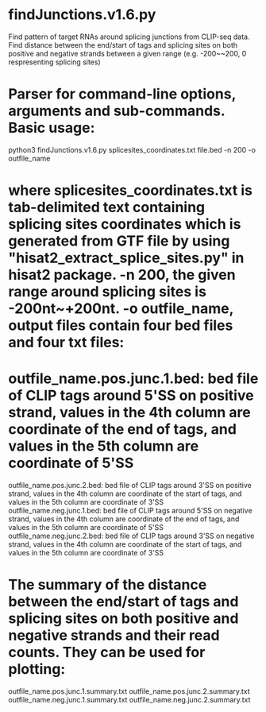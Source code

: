 # findJunctions.v1.6.py
Find pattern of target RNAs around splicing junctions from CLIP-seq data.
Find distance between the end/start of tags and splicing sites on both positive and negative strands between a given range (e.g. -200~~200, 0 respresenting splicing sites)

# Parser for command-line options, arguments and sub-commands. Basic usage:

python3 findJunctions.v1.6.py splicesites_coordinates.txt file.bed -n 200 -o outfile_name

# where splicesites_coordinates.txt is tab-delimited text containing splicing sites coordinates which is generated from GTF file by using "hisat2_extract_splice_sites.py" in hisat2 package. -n 200, the given range around splicing sites is -200nt~+200nt. -o outfile_name, output files contain four bed files and four txt files:

# outfile_name.pos.junc.1.bed: bed file of CLIP tags around 5'SS on positive strand, values in the 4th column are coordinate of the end of tags, and values in the 5th column are coordinate of 5'SS 
outfile_name.pos.junc.2.bed: bed file of CLIP tags around 3'SS on positive strand, values in the 4th column are coordinate of the start of tags, and values in the 5th column are coordinate of 3'SS 
outfile_name.neg.junc.1.bed: bed file of CLIP tags around 5'SS on negative strand, values in the 4th column are coordinate of the end of tags, and values in the 5th column are coordinate of 5'SS 
outfile_name.neg.junc.2.bed: bed file of CLIP tags around 3'SS on negative strand, values in the 4th column are coordinate of the start of tags, and values in the 5th column are coordinate of 3'SS 

# The summary of the distance between the end/start of tags and splicing sites on both positive and negative strands and their read counts. They can be used for plotting:
outfile_name.pos.junc.1.summary.txt
outfile_name.pos.junc.2.summary.txt
outfile_name.neg.junc.1.summary.txt
outfile_name.neg.junc.2.summary.txt